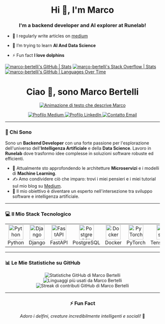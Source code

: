 <h1 align="center">Hi 👋, I'm Marco</h1>
<h3 align="center">I'm a backend developer and AI explorer at Runelab!</h3>

- 📝 I regularly write articles on [medium](https://medium.com/@marco.bertelli)

- 🌱 I’m trying to learn **AI And Data Science**

- ⚡ Fun fact **I love dolphins**

[![marco-bertelli's GitHub | Stats](https://stats.quine.sh/marco-bertelli/github?theme=dark)](https://quine.sh?utm_source=widgets&utm_campaign=marco-bertelli)
[![marco-bertelli's Stack Overflow | Stats](https://stats.quine.sh/marco-bertelli/stack-overflow?theme=dark)](https://quine.sh?utm_source=widgets&utm_campaign=marco-bertelli)
[![marco-bertelli's GitHub | Languages Over Time](https://stats.quine.sh/marco-bertelli/languages-over-time?theme=dark)](https://quine.sh?utm_source=widgets&utm_campaign=marco-bertelli)

<div align="center">

  <h1>Ciao 👋, sono Marco Bertelli</h1>
  <a href="https://git.io/typing-svg">
    <img src="https://readme-typing-svg.herokuapp.com?font=Fira+Code&size=22&pause=1000&color=339DFF&center=true&vCenter=true&width=500&lines=Backend+Developer;AI+%26+Data+Science+Explorer;Tech+Writer+su+Medium" alt="Animazione di testo che descrive Marco">
  </a>
  <br>
  
  <p>
    <a href="https://medium.com/@marco.bertelli" target="_blank">
      <img src="https://img.shields.io/badge/Medium-12100E?style=for-the-badge&logo=medium&logoColor=white" alt="Profilo Medium">
    </a>
    <a href="https://www.linkedin.com/in/TUO_USERNAME_LINKEDIN/" target="_blank">
      <img src="https://img.shields.io/badge/LinkedIn-0077B5?style=for-the-badge&logo=linkedin&logoColor=white" alt="Profilo LinkedIn">
    </a>
    <a href="mailto:LA_TUA_EMAIL@example.com">
      <img src="https://img.shields.io/badge/Email-D14836?style=for-the-badge&logo=gmail&logoColor=white" alt="Contatto Email">
    </a>
  </p>

</div>

---

### 🚀 Chi Sono

Sono un **Backend Developer** con una forte passione per l'esplorazione dell'universo dell'**Intelligenza Artificiale** e della **Data Science**. Lavoro in **Runelab** dove trasformo idee complesse in soluzioni software robuste ed efficienti.

- 🔭 Attualmente sto approfondendo le architetture **Microservizi** e i modelli di **Machine Learning**.
- ✍️ Amo condividere ciò che imparo: trovi i miei pensieri e i miei tutorial sul mio blog su [Medium](https://medium.com/@marco.bertelli).
- 🌱 Il mio obiettivo è diventare un esperto nell'intersezione tra sviluppo software e intelligenza artificiale.

---

### 💻 Il Mio Stack Tecnologico

<div align="center">
  <table>
    <tr>
      <td align="center" width="96">
        <a href="#-linguaggi">
          <img src="https://cdn.jsdelivr.net/gh/devicons/devicon/icons/python/python-original.svg" width="48" height="48" alt="Python" />
        </a>
        <br>Python
      </td>
      <td align="center" width="96">
        <a href="#-backend">
          <img src="https://cdn.jsdelivr.net/gh/devicons/devicon/icons/django/django-plain.svg" width="48" height="48" alt="Django" />
        </a>
        <br>Django
      </td>
      <td align="center" width="96">
        <a href="#-backend">
          <img src="https://cdn.jsdelivr.net/gh/devicons/devicon/icons/fastapi/fastapi-original.svg" width="48" height="48" alt="FastAPI" />
        </a>
        <br>FastAPI
      </td>
      <td align="center" width="96">
        <a href="#-database">
          <img src="https://cdn.jsdelivr.net/gh/devicons/devicon/icons/postgresql/postgresql-original.svg" width="48" height="48" alt="PostgreSQL" />
        </a>
        <br>PostgreSQL
      </td>
      <td align="center" width="96">
        <a href="#-devops">
          <img src="https://cdn.jsdelivr.net/gh/devicons/devicon/icons/docker/docker-original.svg" width="48" height="48" alt="Docker" />
        </a>
        <br>Docker
      </td>
      <td align="center" width="96">
        <a href="#-ai-data-science">
          <img src="https://cdn.jsdelivr.net/gh/devicons/devicon/icons/pytorch/pytorch-original.svg" width="48" height="48" alt="PyTorch" />
        </a>
        <br>PyTorch
      </td>
       <td align="center" width="96">
        <a href="#-ai-data-science">
          <img src="https://cdn.jsdelivr.net/gh/devicons/devicon/icons/tensorflow/tensorflow-original.svg" width="48" height="48" alt="TensorFlow" />
        </a>
        <br>TensorFlow
      </td>
    </tr>
  </table>
</div>

---

### 📊 Le Mie Statistiche su GitHub

<div align="center">
  
  <img src="https://github-readme-stats.vercel.app/api?username=marco-bertelli&show_icons=true&theme=tokyonight&include_all_commits=true&count_private=true" alt="Statistiche GitHub di Marco Bertelli" />
  <img src="https://github-readme-stats.vercel.app/api/top-langs/?username=marco-bertelli&layout=compact&langs_count=8&theme=tokyonight" alt="Linguaggi più usati da Marco Bertelli" />
  
  <br>

  <img src="https://github-readme-streak-stats.herokuapp.com?user=marco-bertelli&theme=tokyonight" alt="Streak di contributi GitHub di Marco Bertelli" />

</div>

---

<div align="center">
  <h3>⚡ Fun Fact</h3>
  <p><em>Adoro i delfini, creature incredibilmente intelligenti e sociali!</em> 🐬</p>
</div>


